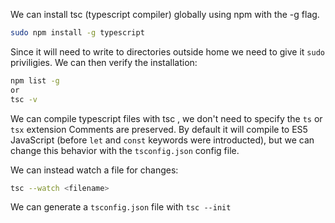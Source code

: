 We can install tsc (typescript compiler) globally using npm with the -g flag.

```bash
sudo npm install -g typescript
```

Since it will need to write to directories outside home we need to give it `sudo` priviligies.
We can then verify the installation:

```bash
npm list -g
or
tsc -v
```

We can compile typescript files with tsc <filename>, we don't need to specify the `ts` or `tsx` extension
Comments are preserved.
By default it will compile to ES5 JavaScript (before `let` and `const` keywords were introducted),
but we can change this behavior with the `tsconfig.json` config file.

We can instead watch a file for changes:

```bash
tsc --watch <filename>
```

We can generate a `tsconfig.json` file with `tsc --init`
